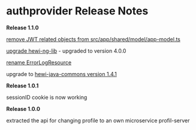 # authprovider Release Notes

__Release 1.1.0__

[remove JWT related objects from src/app/shared/model/app-model.ts](https://github.com/heike2718/profil-app/issues/4)

[upgrade hewi-ng-lib](https://github.com/heike2718/profil-app/issues/3) - upgraded to version 4.0.0

[rename ErrorLogResource](https://github.com/heike2718/profil-app/issues/1)

upgrade to [hewi-java-commons version 1.4.1](https://github.com/heike2718/hewi-java-commons/releases/tag/1.4.1)

__Release 1.0.1__

sessionID cookie is now working

__Release 1.0.0__

extracted the api for changing profile to an own microservice profil-server
